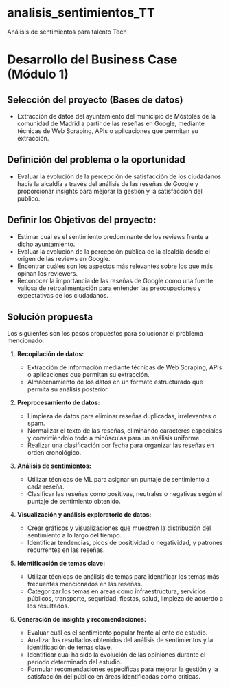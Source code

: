 # analisis_sentimientos_TT
Análisis de sentimientos para talento Tech 

# Desarrollo del Business Case (Módulo 1)

## Selección del proyecto (Bases de datos)
- Extracción de datos del ayuntamiento del municipio de Móstoles de la comunidad de Madrid a partir de las reseñas en Google, mediante técnicas de Web Scraping, APIs o aplicaciones que permitan su extracción.

## Definición del problema o la oportunidad
- Evaluar la evolución de la percepción de satisfacción de los ciudadanos hacia la alcaldía a través del análisis de las reseñas de Google y proporcionar insights para mejorar la gestión y la satisfacción del público.

## Definir los Objetivos del proyecto:
- Estimar cuál es el sentimiento predominante de los reviews frente a dicho ayuntamiento.
- Evaluar la evolución de la percepción pública de la alcaldía desde el origen de las reviews en Google.
- Encontrar cuáles son los aspectos más relevantes sobre los que más opinan los reviewers.
- Reconocer la importancia de las reseñas de Google como una fuente valiosa de retroalimentación para entender las preocupaciones y expectativas de los ciudadanos.

## Solución propuesta
Los siguientes son los pasos propuestos para solucionar el problema mencionado:

1. **Recopilación de datos:**
   - Extracción de información mediante técnicas de Web Scraping, APIs o aplicaciones que permitan su extracción.
   - Almacenamiento de los datos en un formato estructurado que permita su análisis posterior.

2. **Preprocesamiento de datos:**
   - Limpieza de datos para eliminar reseñas duplicadas, irrelevantes o spam.
   - Normalizar el texto de las reseñas, eliminando caracteres especiales y convirtiéndolo todo a minúsculas para un análisis uniforme.
   - Realizar una clasificación por fecha para organizar las reseñas en orden cronológico.

3. **Análisis de sentimientos:**
   - Utilizar técnicas de ML para asignar un puntaje de sentimiento a cada reseña.
   - Clasificar las reseñas como positivas, neutrales o negativas según el puntaje de sentimiento obtenido.

4. **Visualización y análisis exploratorio de datos:**
   - Crear gráficos y visualizaciones que muestren la distribución del sentimiento a lo largo del tiempo.
   - Identificar tendencias, picos de positividad o negatividad, y patrones recurrentes en las reseñas.

5. **Identificación de temas clave:**
   - Utilizar técnicas de análisis de temas para identificar los temas más frecuentes mencionados en las reseñas.
   - Categorizar los temas en áreas como infraestructura, servicios públicos, transporte, seguridad, fiestas, salud, limpieza de acuerdo a los resultados.

6. **Generación de insights y recomendaciones:**
   - Evaluar cuál es el sentimiento popular frente al ente de estudio.
   - Analizar los resultados obtenidos del análisis de sentimientos y la identificación de temas clave.
   - Identificar cuál ha sido la evolución de las opiniones durante el período determinado del estudio.
   - Formular recomendaciones específicas para mejorar la gestión y la satisfacción del público en áreas identificadas como críticas.
